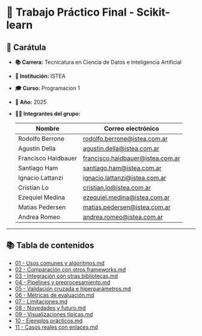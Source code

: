 # 🧠 Trabajo Práctico Final - Scikit-learn

## 📘 Carátula

- **📚 Carrera:** Tecnicatura en Ciencia de Datos e Inteligencia Artificial
- **🏫 Institución:** ISTEA
- **🎓 Curso:** Programacion 1
- **📅 Año:** 2025
  
- **👨‍💻 Integrantes del grupo:**

  | Nombre               | Correo electrónico                  |
  |----------------------|-------------------------------------|
  | Rodolfo Berrone      | rodolfo.berrone@istea.com.ar        |
  | Agustin Della        | agustin.della@istea.com.ar          |
  | Francisco Haidbauer  | francisco.haidbauer@istea.com.ar    |
  | Santiago Ham         | santiago.ham@istea.com.ar           |
  | Ignacio Lattanzi     | ignacio.lattanzi@istea.com.ar       |
  | Cristian Lo          | cristian.lo@istea.com.ar            |
  | Ezequiel Medina      | ezequiel.medina@istea.com.ar        |
  | Matias Pedersen      | matias.pedersen@istea.com.ar        |
  | Andrea Romeo         | andrea.romeo@istea.com.ar           |

---

## 📚 Tabla de contenidos
- [01 - Usos comunes y algoritmos.md](./01%20-%20Usos%20comunes%20y%20algoritmos.md)
- [02 - Comparación con otros frameworks.md](./02%20-%20Comparación%20con%20otros%20frameworks.md)
- [03 - Integración con otras bibliotecas.md](./03%20-%20Integración%20con%20otras%20bibliotecas.md)
- [04 - Pipelines y preprocesamiento.md](./04%20-%20Pipelines%20y%20preprocesamiento.md)
- [05 - Validación cruzada e hiperparámetros.md](./05%20-%20Validación%20cruzada%20e%20hiperparámetros.md)
- [06 - Métricas de evaluación.md](./06%20-%20Métricas%20de%20evaluación.md)
- [07 - Limitaciones.md](./07%20-%20Limitaciones.md)
- [08 - Novedades y futuro.md](./08%20-%20Novedades%20y%20futuro.md)
- [09 - Visualizaciones típicas.md](./09%20-%20Visualizaciones%20típicas.md)
- [10 - Ejemplos prácticos.md](./10%20-%20Ejemplos%20prácticos.md)
- [11 - Casos reales con enlaces.md](./11%20-%20Casos%20reales%20con%20enlaces.md)
